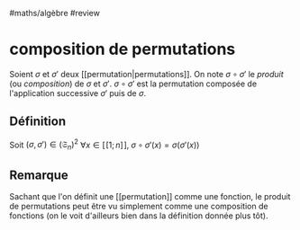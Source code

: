#maths/algèbre #review 
# composition de permutations
Soient $\sigma$ et $\sigma'$ deux [[permutation|permutations]].
On note $\sigma\circ\sigma'$ le _produit_ (ou _composition_) de $\sigma$ et $\sigma'$.
$\sigma\circ\sigma'$ est la permutation composée de l'application successive $\sigma'$ puis de $\sigma$.

## Définition
Soit $(\sigma,\sigma')\in(\mathfrak S_n)^2$
$\forall x\in[\![1;n]\!],\; \sigma\circ\sigma'(x) = \sigma(\sigma'(x))$

## Remarque
Sachant que l'on définit une [[permutation]] comme une fonction, le produit de permutations peut être vu simplement comme une composition de fonctions (on le voit d'ailleurs bien dans la définition donnée plus tôt).

